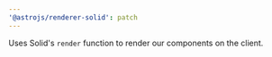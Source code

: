 ```yaml
---
'@astrojs/renderer-solid': patch
---
```


Uses Solid's `render` function to render our components on the client.
